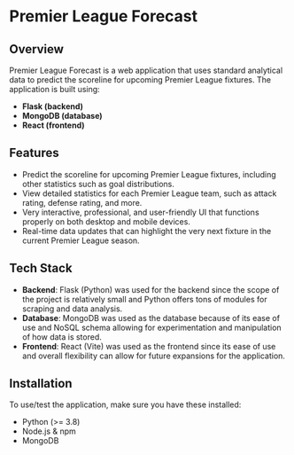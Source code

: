 # Premier League Forecast

## Overview

Premier League Forecast is a web application that uses standard analytical data to predict the scoreline for upcoming Premier League fixtures. The application is built using:

- **Flask (backend)**
- **MongoDB (database)**
- **React (frontend)**

## Features

- Predict the scoreline for upcoming Premier League fixtures, including other statistics such as goal distributions.
- View detailed statistics for each Premier League team, such as attack rating, defense rating, and more.
- Very interactive, professional, and user-friendly UI that functions properly on both desktop and mobile devices.
- Real-time data updates that can highlight the very next fixture in the current Premier League season.

## Tech Stack

- **Backend**: Flask (Python) was used for the backend since the scope of the project is relatively small and Python offers tons of modules for scraping and data analysis.
- **Database**: MongoDB was used as the database because of its ease of use and NoSQL schema allowing for experimentation and manipulation of how data is stored.
- **Frontend**: React (Vite) was used as the frontend since its ease of use and overall flexibility can allow for future expansions for the application.

## Installation

To use/test the application, make sure you have these installed:

- Python (>= 3.8)
- Node.js & npm
- MongoDB

